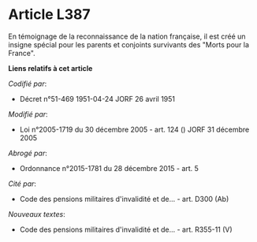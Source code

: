 # Article L387

En témoignage de la reconnaissance de la nation française, il est créé un insigne spécial pour les parents et conjoints
survivants des "Morts pour la France".

**Liens relatifs à cet article**

_Codifié par_:

  - Décret n°51-469 1951-04-24 JORF 26 avril 1951

_Modifié par_:

  - Loi n°2005-1719 du 30 décembre 2005 - art. 124 () JORF 31 décembre 2005

_Abrogé par_:

  - Ordonnance n°2015-1781 du 28 décembre 2015 - art. 5

_Cité par_:

  - Code des pensions militaires d'invalidité et de... - art. D300 (Ab)

_Nouveaux textes_:

  - Code des pensions militaires d'invalidité et de... - art. R355-11 (V)
